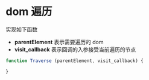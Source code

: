 # dom 遍历

实现如下函数

* **parentElement** 表示需要遍历的 dom
* **visit_callback** 表示回调的入参接受当前遍历的节点

```js
function Traverse (parentElement, visit_callback) {

}
```
